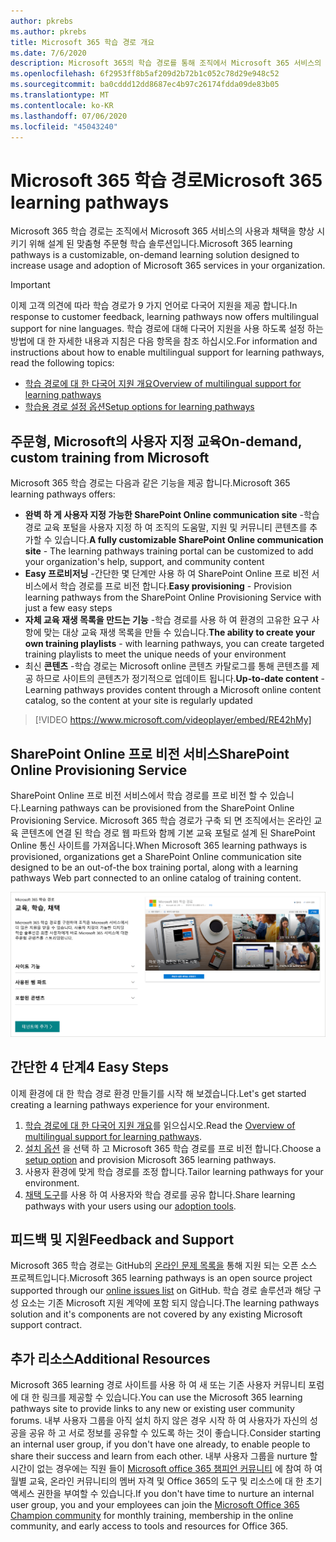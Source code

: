 ```yaml
---
author: pkrebs
ms.author: pkrebs
title: Microsoft 365 학습 경로 개요
ms.date: 7/6/2020
description: Microsoft 365의 학습 경로를 통해 조직에서 Microsoft 365 서비스의 사용 및 채택 속도를 향상 시키는 방법을 알아봅니다. 학습 경로에는 사용자 지정 SharePoint online 웹 파트 및 Microsoft 365 테 넌 트로 쉽게 프로 비전 되는 최신 SharePoint Online communications 교육 사이트가 포함 됩니다.
ms.openlocfilehash: 6f2953ff8b5af209d2b72b1c052c78d29e948c52
ms.sourcegitcommit: ba0cddd12dd8687ec4b97c26174fdda09de83b05
ms.translationtype: MT
ms.contentlocale: ko-KR
ms.lasthandoff: 07/06/2020
ms.locfileid: "45043240"
---
```

# <a name="microsoft-365-learning-pathways"></a><span data-ttu-id="625d0-104">Microsoft 365 학습 경로</span><span class="sxs-lookup"><span data-stu-id="625d0-104">Microsoft 365 learning pathways</span></span> 
<span data-ttu-id="625d0-105">Microsoft 365 학습 경로는 조직에서 Microsoft 365 서비스의 사용과 채택을 향상 시키기 위해 설계 된 맞춤형 주문형 학습 솔루션입니다.</span><span class="sxs-lookup"><span data-stu-id="625d0-105">Microsoft 365 learning pathways is a customizable, on-demand learning solution designed to increase usage and adoption of Microsoft 365 services in your organization.</span></span>    

> [!IMPORTANT]
> <span data-ttu-id="625d0-106">이제 고객 의견에 따라 학습 경로가 9 가지 언어로 다국어 지원을 제공 합니다.</span><span class="sxs-lookup"><span data-stu-id="625d0-106">In response to customer feedback, learning pathways now offers multilingual support for nine languages.</span></span> <span data-ttu-id="625d0-107">학습 경로에 대해 다국어 지원을 사용 하도록 설정 하는 방법에 대 한 자세한 내용과 지침은 다음 항목을 참조 하십시오.</span><span class="sxs-lookup"><span data-stu-id="625d0-107">For information and instructions about how to enable multilingual support for learning pathways, read the following topics:</span></span> 
>- [<span data-ttu-id="625d0-108">학습 경로에 대 한 다국어 지원 개요</span><span class="sxs-lookup"><span data-stu-id="625d0-108">Overview of multilingual support for learning pathways</span></span>](custom_overview_ml.md) 
>- [<span data-ttu-id="625d0-109">학습용 경로 설정 옵션</span><span class="sxs-lookup"><span data-stu-id="625d0-109">Setup options for learning pathways</span></span>](custom_setupoptions.md)  

## <a name="on-demand-custom-training-from-microsoft"></a><span data-ttu-id="625d0-110">주문형, Microsoft의 사용자 지정 교육</span><span class="sxs-lookup"><span data-stu-id="625d0-110">On-demand, custom training from Microsoft</span></span>

<span data-ttu-id="625d0-111">Microsoft 365 학습 경로는 다음과 같은 기능을 제공 합니다.</span><span class="sxs-lookup"><span data-stu-id="625d0-111">Microsoft 365 learning pathways offers:</span></span>

- <span data-ttu-id="625d0-112">**완벽 하 게 사용자 지정 가능한 SharePoint Online communication site** -학습 경로 교육 포털을 사용자 지정 하 여 조직의 도움말, 지원 및 커뮤니티 콘텐츠를 추가할 수 있습니다.</span><span class="sxs-lookup"><span data-stu-id="625d0-112">**A fully customizable SharePoint Online communication site** - The learning pathways training portal can be customized to add your organization's help, support, and community content</span></span>
- <span data-ttu-id="625d0-113">**Easy 프로비저닝** -간단한 몇 단계만 사용 하 여 SharePoint Online 프로 비전 서비스에서 학습 경로를 프로 비전 합니다.</span><span class="sxs-lookup"><span data-stu-id="625d0-113">**Easy provisioning** - Provision learning pathways from the SharePoint Online Provisioning Service with just a few easy steps</span></span>
- <span data-ttu-id="625d0-114">**자체 교육 재생 목록을 만드는 기능** -학습 경로를 사용 하 여 환경의 고유한 요구 사항에 맞는 대상 교육 재생 목록을 만들 수 있습니다.</span><span class="sxs-lookup"><span data-stu-id="625d0-114">**The ability to create your own training playlists** - with learning pathways, you can create targeted training playlists to meet the unique needs of your environment</span></span>
- <span data-ttu-id="625d0-115">최신 **콘텐츠** -학습 경로는 Microsoft online 콘텐츠 카탈로그를 통해 콘텐츠를 제공 하므로 사이트의 콘텐츠가 정기적으로 업데이트 됩니다.</span><span class="sxs-lookup"><span data-stu-id="625d0-115">**Up-to-date content** - Learning pathways provides content through a Microsoft online content catalog, so the content at your site is regularly updated</span></span>

> [!VIDEO https://www.microsoft.com/videoplayer/embed/RE42hMy]

## <a name="sharepoint-online-provisioning-service"></a><span data-ttu-id="625d0-116">SharePoint Online 프로 비전 서비스</span><span class="sxs-lookup"><span data-stu-id="625d0-116">SharePoint Online Provisioning Service</span></span> 
<span data-ttu-id="625d0-117">SharePoint Online 프로 비전 서비스에서 학습 경로를 프로 비전 할 수 있습니다.</span><span class="sxs-lookup"><span data-stu-id="625d0-117">Learning pathways can be provisioned from the SharePoint Online Provisioning Service.</span></span> <span data-ttu-id="625d0-118">Microsoft 365 학습 경로가 구축 되 면 조직에서는 온라인 교육 콘텐츠에 연결 된 학습 경로 웹 파트와 함께 기본 교육 포털로 설계 된 SharePoint Online 통신 사이트를 가져옵니다.</span><span class="sxs-lookup"><span data-stu-id="625d0-118">When Microsoft 365 learning pathways is provisioned, organizations get a SharePoint Online communication site designed to be an out-of-the box training portal, along with a learning pathways Web part connected to an online catalog of training content.</span></span> 

![cg-provision.png](media/cg-provision.png)

## <a name="4-easy-steps"></a><span data-ttu-id="625d0-120">간단한 4 단계</span><span class="sxs-lookup"><span data-stu-id="625d0-120">4 Easy Steps</span></span>
<span data-ttu-id="625d0-121">이제 환경에 대 한 학습 경로 환경 만들기를 시작 해 보겠습니다.</span><span class="sxs-lookup"><span data-stu-id="625d0-121">Let's get started creating a learning pathways experience for your environment.</span></span>
1. <span data-ttu-id="625d0-122">[학습 경로에 대 한 다국어 지원 개요](custom_overview_ml.md)를 읽으십시오.</span><span class="sxs-lookup"><span data-stu-id="625d0-122">Read the [Overview of multilingual support for learning pathways](custom_overview_ml.md).</span></span> 
2. <span data-ttu-id="625d0-123">[설치 옵션](custom_setupoptions.md) 을 선택 하 고 Microsoft 365 학습 경로를 프로 비전 합니다.</span><span class="sxs-lookup"><span data-stu-id="625d0-123">Choose a [setup option](custom_setupoptions.md) and provision Microsoft 365 learning pathways.</span></span>  
3. <span data-ttu-id="625d0-124">사용자 환경에 맞게 학습 경로를 조정 합니다.</span><span class="sxs-lookup"><span data-stu-id="625d0-124">Tailor learning pathways for your environment.</span></span>
4. <span data-ttu-id="625d0-125">[채택 도구](driveadoption.md)를 사용 하 여 사용자와 학습 경로를 공유 합니다.</span><span class="sxs-lookup"><span data-stu-id="625d0-125">Share learning pathways with your users using our [adoption tools](driveadoption.md).</span></span>

## <a name="feedback-and-support"></a><span data-ttu-id="625d0-126">피드백 및 지원</span><span class="sxs-lookup"><span data-stu-id="625d0-126">Feedback and Support</span></span>

<span data-ttu-id="625d0-127">Microsoft 365 학습 경로는 GitHub의 [온라인 문제 목록을](https://aka.ms/CustomLearningHelp) 통해 지원 되는 오픈 소스 프로젝트입니다.</span><span class="sxs-lookup"><span data-stu-id="625d0-127">Microsoft 365 learning pathways is an open source project supported through our [online issues list](https://aka.ms/CustomLearningHelp) on GitHub.</span></span> <span data-ttu-id="625d0-128">학습 경로 솔루션과 해당 구성 요소는 기존 Microsoft 지원 계약에 포함 되지 않습니다.</span><span class="sxs-lookup"><span data-stu-id="625d0-128">The learning pathways solution and it's components are not covered by any existing Microsoft support contract.</span></span>  

## <a name="additional-resources"></a><span data-ttu-id="625d0-129">추가 리소스</span><span class="sxs-lookup"><span data-stu-id="625d0-129">Additional Resources</span></span>
<span data-ttu-id="625d0-130">Microsoft 365 learning 경로 사이트를 사용 하 여 새 또는 기존 사용자 커뮤니티 포럼에 대 한 링크를 제공할 수 있습니다.</span><span class="sxs-lookup"><span data-stu-id="625d0-130">You can use the Microsoft 365 learning pathways site to provide links to any new or existing user community forums.</span></span> <span data-ttu-id="625d0-131">내부 사용자 그룹을 아직 설치 하지 않은 경우 시작 하 여 사용자가 자신의 성공을 공유 하 고 서로 정보를 공유할 수 있도록 하는 것이 좋습니다.</span><span class="sxs-lookup"><span data-stu-id="625d0-131">Consider starting an internal user group, if you don't have one already, to enable people to share their success and learn from each other.</span></span>  <span data-ttu-id="625d0-132">내부 사용자 그룹을 nurture 할 시간이 없는 경우에는 직원 들이 [Microsoft office 365 챔피언 커뮤니티](https://aka.ms/O365Champions) 에 참여 하 여 월별 교육, 온라인 커뮤니티의 멤버 자격 및 Office 365의 도구 및 리소스에 대 한 초기 액세스 권한을 부여할 수 있습니다.</span><span class="sxs-lookup"><span data-stu-id="625d0-132">If you don't have time to nurture an internal user group, you and your employees can join the [Microsoft Office 365 Champion community](https://aka.ms/O365Champions) for monthly training, membership in the online community, and early access to tools and resources for Office 365.</span></span>